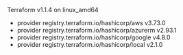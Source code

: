 Terraform v1.1.4
on linux_amd64
+ provider registry.terraform.io/hashicorp/aws v3.73.0
+ provider registry.terraform.io/hashicorp/azurerm v2.93.1
+ provider registry.terraform.io/hashicorp/google v4.8.0
+ provider registry.terraform.io/hashicorp/local v2.1.0
